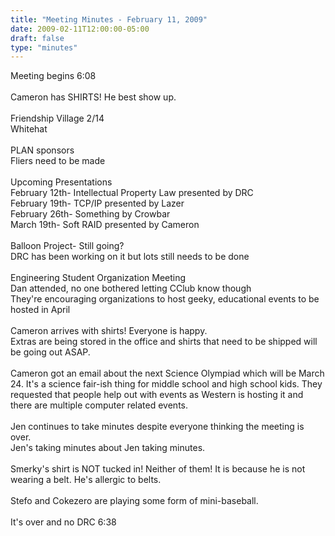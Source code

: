 ```yaml
---
title: "Meeting Minutes - February 11, 2009"
date: 2009-02-11T12:00:00-05:00
draft: false
type: "minutes"
---
```


Meeting begins 6:08 <br />
<br />
Cameron has SHIRTS! He best show up.<br />
<br />
Friendship Village 2/14<br />
    Whitehat<br />
<br />
PLAN sponsors<br />
Fliers need to be made<br />
<br />
Upcoming Presentations<br />
February 12th- Intellectual Property Law presented by DRC<br />
February 19th- TCP/IP presented by Lazer<br />
February 26th- Something by Crowbar<br />
March 19th- Soft RAID presented by Cameron<br />
<br />
Balloon Project- Still going?<br />
DRC has been working on it but lots still needs to be done<br />
<br />
Engineering Student Organization Meeting<br />
Dan attended, no one bothered letting CClub know though<br />
They're encouraging organizations to host geeky, educational events to be hosted in April<br />
<br />
Cameron arrives with shirts! Everyone is happy.<br />
Extras are being stored in the office and shirts that need to be shipped will be going out ASAP.<br />
<br />
Cameron got an email about the next Science Olympiad which will be March 24. It's a science fair-ish thing for middle school and high school kids. They requested that people help out with events as Western is hosting it and there are multiple computer related events.<br />
<br />
Jen continues to take minutes despite everyone thinking the meeting is over.<br />
Jen's taking minutes about Jen taking minutes.<br />
<br />
Smerky's shirt is NOT tucked in! Neither of them! It is because he is not wearing a belt. He's allergic to belts.<br />
<br />
Stefo and Cokezero are playing some form of mini-baseball.<br />
<br />
It's over and no DRC 6:38<br />
<br />

